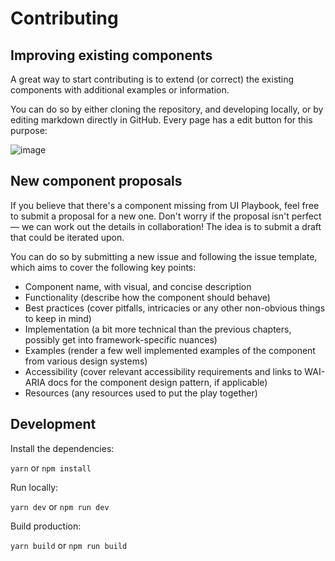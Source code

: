 # Contributing

## Improving existing components

A great way to start contributing is to extend (or correct) the existing components with additional examples or information.

You can do so by either cloning the repository, and developing locally, or by editing markdown directly in GitHub. Every page has a edit button for this purpose:

![image](https://user-images.githubusercontent.com/23662329/88210127-5dbdd180-cc5c-11ea-80fa-b814a4adc782.png)

## New component proposals

If you believe that there's a component missing from UI Playbook, feel free to submit a proposal for a new one.
Don't worry if the proposal isn't perfect — we can work out the details in collaboration! The idea is to submit a draft that could be iterated upon.

You can do so by submitting a new issue and following the issue template, which aims to cover the following key points:

- Component name, with visual, and concise description
- Functionality (describe how the component should behave)
- Best practices (cover pitfalls, intricacies or any other non-obvious things to keep in mind)
- Implementation (a bit more technical than the previous chapters, possibly get into framework-specific nuances)
- Examples (render a few well implemented examples of the component from various design systems)
- Accessibility (cover relevant accessibility requirements and links to WAI-ARIA docs for the component design pattern, if applicable)
- Resources (any resources used to put the play together)

## Development

Install the dependencies:

`yarn` or `npm install`

Run locally:

`yarn dev` or `npm run dev`

Build production:

`yarn build` or `npm run build`
